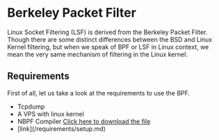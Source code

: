 <h1>Berkeley Packet Filter</h1>
<p>Linux Socket Filtering (LSF) is derived from the Berkeley Packet Filter. Though there are some distinct differences between the BSD and Linux Kernel filtering, but when we speak of BPF or LSF in Linux context, we mean the very same mechanism of filtering in the Linux kernel.<p>

<h2>Requirements</h2>
<p>First of all, let us take a look at the requirements to use the BPF.</p>
<ul>
    <li>
        Tcpdump
    </li>
    <li>
        A VPS with linux kernel
    </li>
    <li>
        NBPF Compiler <a href="//requirements/">Click here to download the file</a>
    </li>
    <li>
        [link](/requirements/setup.md)
    </li>
</ul>
